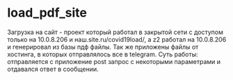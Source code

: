 # load_pdf_site
Загрузка на сайт - проект который работал в закрытой сети с доступом только на 10.0.8.206 и наш.site.ru/covid19load/, а z2 работал на 10.0.8.206 и генерировал из базы пдф файлы. Так же приложены файлы от хостинга, в которых отправлялось все в telegram. Суть работы: отправляется с приложение post запрос с некоторыми параметрами и отдавался ответ в сообщении. 
